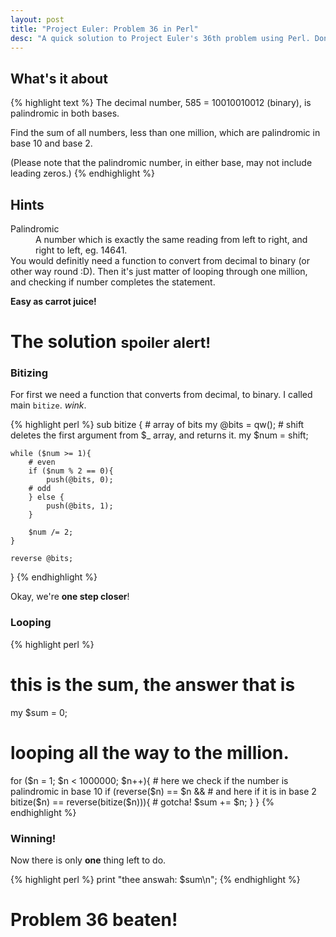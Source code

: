 ```yaml
---
layout: post
title: "Project Euler: Problem 36 in Perl"
desc: "A quick solution to Project Euler's 36th problem using Perl. Don't look here unless you really want to. Spoilers are baad."
---
```

## What's it about
{% highlight text %}
The decimal number, 585 = 10010010012 (binary), is palindromic in both bases.

Find the sum of all numbers, less than one million, which are palindromic in base 10 and base 2.

(Please note that the palindromic number, in either base, may not include leading zeros.)
{% endhighlight %}


## Hints
<dt>Palindromic</dt>
<dd>A number which is exactly the same reading from left to right, and right to left, eg. 14641.</dd>
You would definitly need a function to convert from decimal to binary (or other way round :D). Then it's just matter of looping through one million, and checking if number completes the statement.

__Easy as carrot juice!__

# The solution <small>spoiler alert!</small>
### Bitizing
For first we need a function that converts from decimal, to binary. I called main `bitize`. *wink*.

{% highlight perl %}
sub bitize {
	# array of bits
	my @bits = qw();
	# shift deletes the first argument from $_ array, and returns it. 
	my $num = shift;

	while ($num >= 1){
		# even
		if ($num % 2 == 0){
			push(@bits, 0);
		# odd
		} else {
			push(@bits, 1);
		}
		
		$num /= 2;
	}
	
	reverse @bits;
}
{% endhighlight %}

Okay, we're __one step closer__!

### Looping
{% highlight perl %}
# this is the sum, the answer that is
my $sum = 0;

# looping all the way to the million.
for ($n = 1; $n < 1000000; $n++){
	# here we check if the number is palindromic in base 10
    if (reverse($n) == $n &&
        # and here if it is in base 2
        bitize($n) == reverse(bitize($n))){
		# gotcha!
		$sum += $n;
	}
}
{% endhighlight %}

### Winning!
Now there is only __one__ thing left to do.

{% highlight perl %}
print "thee answah: $sum\n";
{% endhighlight %}

# Problem 36 beaten!
